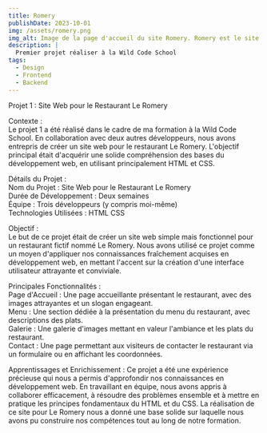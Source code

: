 ```yaml
---
title: Romery
publishDate: 2023-10-01
img: /assets/romery.png
img_alt: Image de la page d'accueil du site Romery. Romery est le site d'un restaurant du même nom.
description: |
  Premier projet réaliser à la Wild Code School
tags:
  - Design
  - Frontend
  - Backend
---
```


Projet 1 : Site Web pour le Restaurant Le Romery </br>

Contexte : </br>
Le projet 1 a été réalisé dans le cadre de ma formation à la Wild Code School. En collaboration avec deux autres développeurs, nous avons entrepris de créer un site web pour le restaurant Le Romery. L'objectif principal était d'acquérir une solide compréhension des bases du développement web, en utilisant principalement HTML et CSS.

Détails du Projet : </br>
Nom du Projet : Site Web pour le Restaurant Le Romery </br>
Durée de Développement : Deux semaines </br>
Équipe : Trois développeurs (y compris moi-même) </br>
Technologies Utilisées :
HTML
CSS </br>

Objectif : </br>
Le but de ce projet était de créer un site web simple mais fonctionnel pour un restaurant fictif nommé Le Romery. Nous avons utilisé ce projet comme un moyen d'appliquer nos connaissances fraîchement acquises en développement web, en mettant l'accent sur la création d'une interface utilisateur attrayante et conviviale.

Principales Fonctionnalités : </br>
Page d'Accueil : Une page accueillante présentant le restaurant, avec des images attrayantes et un slogan engageant. </br>
Menu : Une section dédiée à la présentation du menu du restaurant, avec descriptions des plats. </br>
Galerie : Une galerie d'images mettant en valeur l'ambiance et les plats du restaurant. </br>
Contact : Une page permettant aux visiteurs de contacter le restaurant via un formulaire ou en affichant les coordonnées. </br>

Apprentissages et Enrichissement :
Ce projet a été une expérience précieuse qui nous a permis d'approfondir nos connaissances en développement web. En travaillant en équipe, nous avons appris à collaborer efficacement, à résoudre des problèmes ensemble et à mettre en pratique les principes fondamentaux du HTML et du CSS. La réalisation de ce site pour Le Romery nous a donné une base solide sur laquelle nous avons pu construire nos compétences tout au long de notre formation.
